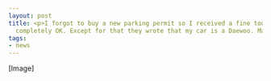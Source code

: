 ```yaml
---
layout: post
title: <p>I forgot to buy a new parking permit so I received a fine today, which is
  completely OK. Except for that they wrote that my car is a Daewoo. Makes me sad</p>
tags:
- news
---
```

[Image]
